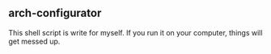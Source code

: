 ## arch-configurator

This shell script is write for myself. If you run it on your computer, things will get messed up.

